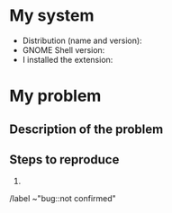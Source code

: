 # My system

- Distribution (name and version):
- GNOME Shell version:
- I installed the extension: <!-- Manually? From extensions.gnome.org? From my distribution? -->

# My problem

## Description of the problem


## Steps to reproduce

1.


<!-- Don't remove this line -->
/label ~"bug::not confirmed"

